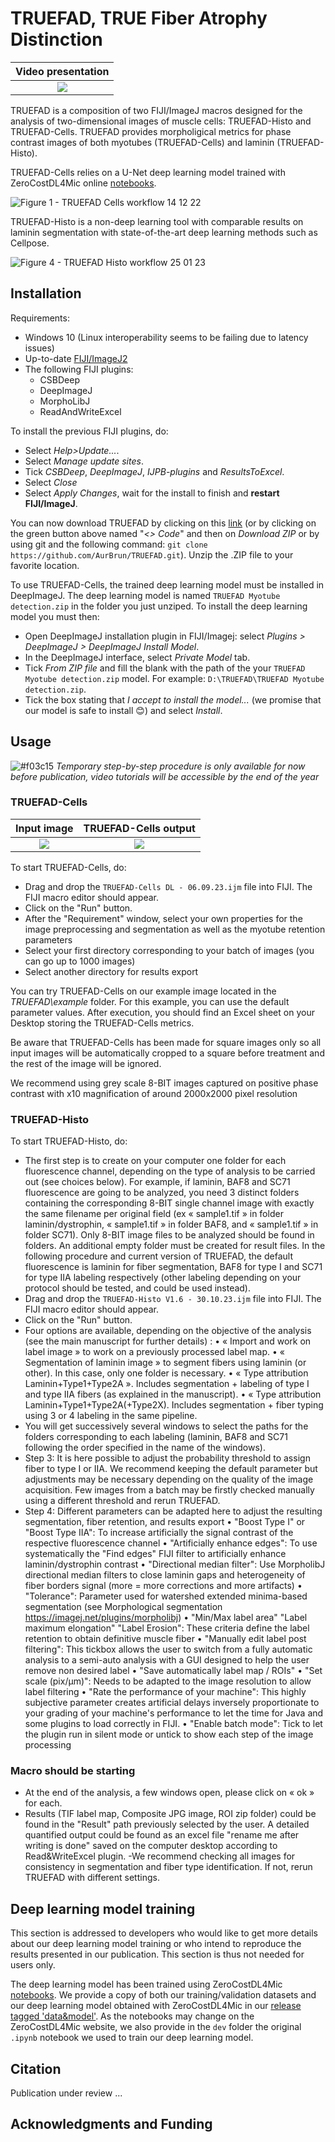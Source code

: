 # TRUEFAD, TRUE Fiber Atrophy Distinction
| Video presentation |
|:-:|
| [![](https://github.com/AurBrun/TRUEFAD/blob/main/dev/Thumbnail.png?raw=true)](https://youtu.be/CX9Syk-ChI0) |(https://youtu.be/CX9Syk-ChI0?si=RuCof5taTXirswGZ)

TRUEFAD is a composition of two FIJI/ImageJ macros designed for the analysis of two-dimensional images of muscle cells: TRUEFAD-Histo and TRUEFAD-Cells. TRUEFAD provides morpholigical metrics for phase contrast images of both myotubes (TRUEFAD-Cells) and laminin (TRUEFAD-Histo). 

TRUEFAD-Cells relies on a U-Net deep learning model trained with ZeroCostDL4Mic online [notebooks](https://github.com/HenriquesLab/ZeroCostDL4Mic/wiki). 

![Figure 1 - TRUEFAD Cells workflow 14 12 22](https://github.com/AurBrun/TRUEFAD/assets/97951288/626bdd34-407c-485c-8d3e-4c356e98e946)

TRUEFAD-Histo is a non-deep learning tool with comparable results on laminin segmentation with state-of-the-art deep learning methods such as Cellpose.

![Figure 4 - TRUEFAD Histo workflow 25 01 23](https://github.com/AurBrun/TRUEFAD/assets/97951288/65ad8919-23a3-4c84-a6a9-a7cbe53308ce)

## Installation

Requirements:
- Windows 10 (Linux interoperability seems to be failing due to latency issues)
- Up-to-date [FIJI/ImageJ2](https://imagej.net/software/fiji/downloads)
- The following FIJI plugins:
  - CSBDeep
  - DeepImageJ
  - MorphoLibJ
  - ReadAndWriteExcel 
  
To install the previous FIJI plugins, do:
- Select *Help>Update...*.
- Select *Manage update sites*.
- Tick *CSBDeep*, *DeepImageJ*, *IJPB-plugins* and *ResultsToExcel*.
- Select *Close*
- Select *Apply Changes*, wait for the install to finish and **restart FIJI/ImageJ**.

You can now download TRUEFAD by clicking on this [link](https://github.com/AurBrun/TRUEFAD/archive/refs/heads/main.zip) (or by clicking on the green button above named "*<> Code*" and then on *Download ZIP* or by using git and the following command: `git clone https://github.com/AurBrun/TRUEFAD.git`). Unzip the .ZIP file to your favorite location.

To use TRUEFAD-Cells, the trained deep learning model must be installed in DeepImageJ. The deep learning model is named `TRUEFAD Myotube detection.zip` in the folder you just unziped. To install the deep learning model you must then:
- Open DeepImageJ installation plugin in FIJI/Imagej: select *Plugins > DeepImageJ > DeepImageJ Install Model*.
- In the DeepImageJ interface, select *Private Model* tab.
- Tick *From ZIP file* and fill the blank with the path of the your `TRUEFAD Myotube detection.zip` model. For example: `D:\TRUEFAD\TRUEFAD Myotube detection.zip`.
- Tick the box stating that *I accept to install the model...* (we promise that our model is safe to install :blush:) and select *Install*.

## Usage
![#f03c15](https://placehold.co/15x15/f03c15/f03c15.png) *Temporary step-by-step procedure is only available for now before publication, video tutorials will be accessible by the end of the year*

### TRUEFAD-Cells 

Input image                |  TRUEFAD-Cells output
:-------------------------:|:-------------------------:
![](dev/illustration.png)  |  ![](dev/illustration_output.png)

To start TRUEFAD-Cells, do:
- Drag and drop the `TRUEFAD-Cells DL - 06.09.23.ijm` file into FIJI. The FIJI macro editor should appear. 
- Click on the "Run" button.
- After the "Requirement" window, select your own properties for the image preprocessing and segmentation as well as the myotube retention parameters
- Select your first directory corresponding to your batch of images (you can go up to 1000 images)
- Select another directory for results export

You can try TRUEFAD-Cells on our example image located in the *TRUEFAD\example* folder. For this example, you can use the default parameter values. After execution, you should find an Excel sheet on your Desktop storing the TRUEFAD-Cells metrics. 

Be aware that TRUEFAD-Cells has been made for square images only so all input images will be automatically cropped to a square before treatment and the rest of the image will be ignored.

We recommend using grey scale 8-BIT images captured on positive phase contrast with x10 magnification of around 2000x2000 pixel resolution

### TRUEFAD-Histo

To start TRUEFAD-Histo, do:
- The first step is to create on your computer one folder for each fluorescence channel, depending on the type of analysis to be carried out (see choices below). For example, if laminin, BAF8 and SC71 fluorescence are going to be analyzed, you need 3 distinct folders containing the corresponding 8-BIT single channel image with exactly the same filename per original field (ex « sample1.tif » in folder laminin/dystrophin, « sample1.tif » in folder BAF8, and « sample1.tif » in folder SC71). Only 8-BIT image files to be analyzed should be found in folders. An additional empty folder must be created for result files. In the following procedure and current version of TRUEFAD, the default fluorescence is laminin for fiber segmentation, BAF8 for type I and SC71 for type IIA labeling respectively (other labeling depending on your protocol should be tested, and could be used instead). 
- Drag and drop the `TRUEFAD-Histo V1.6 - 30.10.23.ijm` file into FIJI. The FIJI macro editor should appear. 
- Click on the "Run" button. 
- Four options are available, depending on the objective of the analysis (see the main manuscript for further details) :
  •	« Import and work on label image » to work on a previously processed label map.
  •	« Segmentation of laminin image » to segment fibers using laminin (or other). In this case, only one folder is necessary. 
  •	« Type attribution Laminin+Type1+Type2A ». Includes segmentation + labeling of type I and type IIA fibers (as explained in the manuscript).
  •	« Type attribution Laminin+Type1+Type2A(+Type2X). Includes segmentation + fiber typing using 3 or 4 labeling in the same pipeline.
- You will get successively several windows to select the paths for the folders corresponding to each labeling (laminin, BAF8 and SC71 following the order specified in the name of the windows).
- Step 3: It is here possible to adjust the probability threshold to assign fiber to type I or IIA. We recommend keeping the default parameter but adjustments may be necessary depending on the quality of the image acquisition. Few images from a batch may be firstly checked manually using a different threshold and rerun TRUEFAD.
- Step 4: Different parameters can be adapted here to adjust the resulting segmentation, fiber retention, and results export
   •	"Boost Type I" or "Boost Type IIA": To increase artificially the signal contrast of the respective fluorescence channel
   •	"Artificially enhance edges": To use systematically the "Find edges" FIJI filter to artificially enhance laminin/dystrophin contrast
   •	"Directional median filter": Use MorpholibJ directional median filters to close laminin gaps and heterogeneity of fiber borders signal (more = more corrections and more artifacts)
   •	"Tolerance": Parameter used for watershed extended minima-based segmentation (see Morphological segmentation https://imagej.net/plugins/morpholibj)
   •	"Min/Max label area" "Label maximum elongation" "Label Erosion": These criteria define the label retention to obtain definitive muscle fiber
   •	"Manually edit label post filtering": This tickbox allows the user to switch from a fully automatic analysis to a semi-auto analysis with a GUI designed to help the user remove non desired label
   •	"Save automatically label map / ROIs"
   •  "Set scale (pix/µm)": Needs to be adapted to the image resolution to allow label filtering
   •  "Rate the performance of your machine": This highly subjective parameter creates artificial delays inversely proportionate to your grading of your machine's performance to let the time for Java and some plugins to load correctly in FIJI.
  • "Enable batch mode": Tick to let the plugin run in silent mode or untick to show each step of the image processing
### Macro should be starting ###
- At the end of the analysis, a few windows open, please click on « ok » for each.
- Results (TIF label map, Composite JPG image, ROI zip folder) could be found in the "Result" path previously selected by the user. A detailed quantified output could be found as an excel file "rename me after writing is done" saved on the computer desktop according to Read&WriteExcel plugin.
-We recommend checking all images for consistency in segmentation and fiber type identification. If not, rerun TRUEFAD with different settings.
  
## Deep learning model training

This section is addressed to developers who would like to get more details about our deep learning model training or who intend to reproduce the results presented in our publication. This section is thus not needed for users only.

The deep learning model has been trained using ZeroCostDL4Mic [notebooks](https://github.com/HenriquesLab/ZeroCostDL4Mic/wiki). We provide a copy of both our training/validation datasets and our deep learning model obtained with ZeroCostDL4Mic in our [release tagged 'data&model'](https://github.com/AurBrun/TRUEFAD/releases/tag/data%26model). As the notebooks may change on the ZeroCostDL4Mic website, we also provide in the `dev` folder the original `.ipynb` notebook we used to train our deep learning model. 

## Citation 

Publication under review ...

## Acknowledgments and Funding
